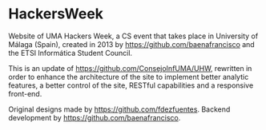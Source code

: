 # HackersWeek

Website of UMA Hackers Week, a CS event that takes place in University of Málaga (Spain), created in 2013 by https://github.com/baenafrancisco and the ETSI Informática Student Council.

This is an update of https://github.com/ConsejoInfUMA/UHW, rewritten in order to enhance the architecture of the site to implement better analytic features, a better control of the site, RESTful capabilities and a responsive front-end.

Original designs made by https://github.com/fdezfuentes.
Backend development by https://github.com/baenafrancisco.
